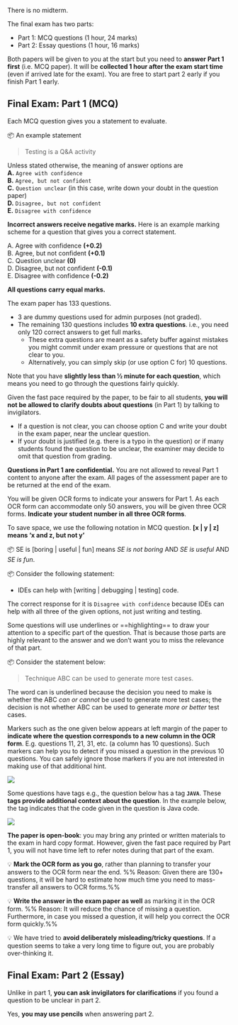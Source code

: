 There is no midterm.  

The final exam has two parts: 
* Part 1: MCQ questions (1 hour, 24 marks) 
* Part 2: Essay questions (1 hour, 16 marks)

Both papers will be given to you at the start but you need to **answer Part 1 first** (i.e. MCQ paper). It will be **collected 1 hour after the exam start time** (even if arrived late for the exam). You are free to start part 2 early if you finish Part 1 early.

## Final Exam: Part 1 (MCQ)

Each MCQ question gives you a statement to evaluate. 

<tip-box> 

:package: An example statement

>Testing is a Q&A activity

</tip-box>


Unless stated otherwise, the meaning of answer options are<br>
**A.** `Agree with confidence`<br>
**B.** `Agree, but not confident`<br>
**C.** `Question unclear` (in this case, write down your doubt in the question paper)<br>
**D.** `Disagree, but not confident`<br>
**E.** `Disagree with confidence`


**Incorrect answers receive negative marks.** Here is an example marking scheme for a question that gives you a correct statement.

A. Agree with confidence **(+0.2)**<br>
B. Agree, but not confident **(+0.1)**<br>
C. Question unclear **(0)**<br>
D. Disagree, but not confident **(-0.1)**<br>
E. Disagree with confidence **(-0.2)**<br>

**All questions carry equal marks.**
 
The exam paper has 133 questions. 
* 3 are dummy questions used for admin purposes (not graded). 
* The remaining 130 questions includes **10 extra questions**. i.e., you need only 120 correct answers to get full marks. 
  * These extra questions are meant as a safety buffer against mistakes you might commit under exam pressure or questions that are not clear to you. 
  * Alternatively, you can simply skip (or use option C for) 10 questions.

Note that you have **slightly less than ½ minute for each question**, which means you need to go through the questions fairly quickly.

Given the fast pace required by the paper, to be fair to all students, **you will not be allowed to clarify doubts about questions** (in Part 1) by talking to invigilators. 
* If a question is not clear, you can choose option C and write your doubt in the exam paper, near the unclear question. 
* If your doubt is justified (e.g. there is a typo in the question) or if many students found the question to be unclear, the examiner may decide to omit that question from grading.

**Questions in Part 1 are confidential.** You are not allowed to reveal Part 1 content to anyone after the exam. All pages of the assessment paper are to be returned at the end of the exam.

You will be given OCR forms to indicate your answers for Part 1. As each OCR form can accommodate only 50 answers, you will be given three OCR forms. **Indicate your student number in all three OCR forms**. 

To save space, we use the following notation in MCQ question.
 **[<span class="underline">x</span> | y | <span class="underline">z</span>] means ‘x and z, but not y’**

<tip-box> 

:package: SE is [boring | <span class="underline">useful</span> | <span class="underline">fun</span>] means _SE is not boring_ AND _SE is useful_ AND _SE is fun_.

:package: Consider the following statement:

* IDEs can help with [<span class="underline">writing</span> | debugging | <span class="underline">testing</span>] code.

The correct response for it is `Disagree with confidence` because IDEs can help with all three of the given options, not just writing and testing.

</tip-box>

Some questions will use <span class="underline">underlines</span> or ==highlighting== to draw your attention to a specific part of the question. That is because those parts are highly relevant to the answer and we don’t want you to miss the relevance of that part.

<tip-box> 

:package: Consider the statement below:
  
> Technique ABC <span class="underline">can</span> be used to generate more test cases. 

The word <span class="underline">can</span> is underlined because the decision you need to make is whether the ABC _can or cannot_ be used to generate more test cases; the decision is not whether ABC can be used to generate _more or better_ test cases.

</tip-box>

Markers such as the one given below appears at left margin of the paper to **indicate where the question corresponds to a new column in the OCR form**. E.g. questions 11, 21, 31, etc. (a column has 10 questions). Such markers can help you to detect if you missed a question in the previous 10 questions. You can safely ignore those markers if you are not interested in making use of that additional hint.

<img src="{{baseUrl}}/admin/images/columnMarker.png" /><br>

Some questions have tags e.g., the question below has a tag  **`JAVA`**. These **tags provide additional context about the question**. In the example below, the tag indicates that the code given in the question is Java code.

<img src="{{baseUrl}}/admin/images/contextTag.png" /><br>

**The paper is open-book**: you may bring any printed or written materials to the exam in hard copy format. 
However, given the fast pace required by Part 1, you will not have time left to refer notes during that part of the exam. 

:bulb: **Mark the OCR form as you go**, rather than planning to transfer your answers to the OCR form near the end. %%&nbsp;Reason: Given there are 130+ questions, it will be hard to estimate how much time you need to mass-transfer all answers to OCR forms.%%

:bulb: **Write the answer in the exam paper as well** as marking it in the OCR form. %%&nbsp;Reason: It will reduce the chance of missing a question. Furthermore, in case you missed a question, it will help you correct the OCR form quickly.%%

:bulb: We have tried to **avoid deliberately misleading/tricky questions**. If a question seems to take a very long time to figure out, you are probably over-thinking it.


## Final Exam: Part 2 (Essay)

Unlike in part 1, **you can ask invigilators for clarifications** if you found a question to be unclear in part 2.

Yes, **you may use pencils** when answering part 2. 

  

